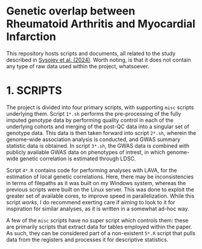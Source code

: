 # Genetic overlap between Rheumatoid Arthritis and Myocardial Infarction

This repository hosts scripts and documents, all related to the study described in [Sysojev et al. (2024)](https://acrjournals.onlinelibrary.wiley.com/doi/10.1002/art.42918). Worth noting, is that it does not contain any type of raw data used within the project, whatsoever.

# 1. SCRIPTS

The project is divided into four primary scripts, with supporting `misc` scripts underlying them. Script `1*.sh` performs the pre-processing of the fully imputed genotype data by performing quality control in each of the underlying cohorts and merging of the post-QC data into a singular set of genotype data. This data is then taken forward into script `2*.sh`, wherein the genome-wide association analysis is conducted, and GWAS summary statistic data is obtained. In script `3*.sh`, the GWAS data is combined with publicly available GWAS data on phenotypes of intrest, in which genome-wide genetic correlation is estimated through LDSC.

Script `4*.R` contains code for performing analyses with LAVA, for the estimation of local genetic correlations. Here, there may be inconsistencies in terms of filepaths as it was built on my Windows system, whereas the previous scripts were built on the Linux server. This was done to exploit the greater set of available cores, to improve speed in parallelization. While this script *works*, I do recommend exerting care if aiming to look to it for inspiration for similar analyses, as it is written in a somewhat ad-hoc way.

A few of the `misc` scripts have no super script which controls them: these are primarily scripts that extract data for tables employed within the paper. As such, they can be considered part of a non-existent `5*.R` script that pulls data from the registers and processes it for descriptive statistics.
